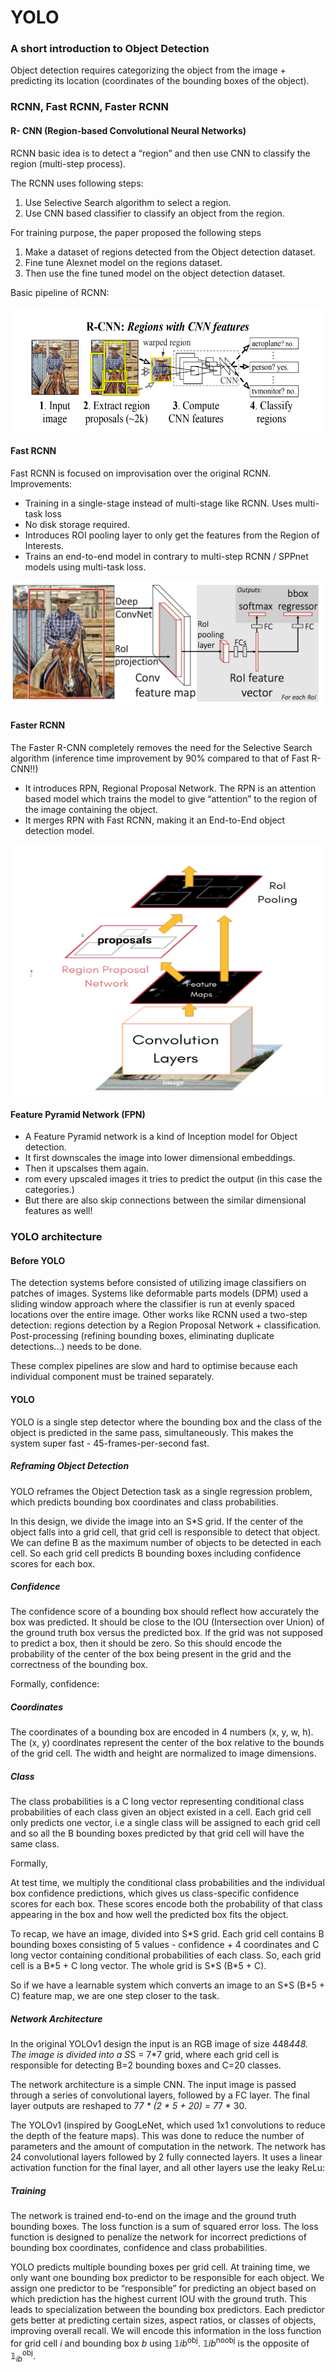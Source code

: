 # YOLO

### A short introduction to Object Detection

Object detection requires categorizing the object from the image + predicting its location (coordinates of the bounding boxes of the object).

### RCNN, Fast RCNN, Faster RCNN

#### R- CNN (Region-based Convolutional Neural Networks)
RCNN basic idea is to detect a “region” and then use CNN to classify the region (multi-step process).

The RCNN uses following steps:
1. Use Selective Search algorithm to select a region.
2. Use CNN based classifier to classify an object from the region.

For training purpose, the paper proposed the following steps
1. Make a dataset of regions detected from the Object detection dataset.
2. Fine tune Alexnet model on the regions dataset.
3. Then use the fine tuned model on the object detection dataset.

Basic pipeline of RCNN:

<img src="img/RCNN.png" alt="ResNet meme" width="700" height="200"/>


#### Fast RCNN
Fast RCNN is focused on improvisation over the original RCNN. Improvements:
- Training in a single-stage instead of multi-stage like RCNN. Uses multi-task loss
- No disk storage required.
- Introduces ROI pooling layer to only get the features from the Region of Interests.
- Trains an end-to-end model in contrary to multi-step RCNN / SPPnet models using multi-task loss.

<img src="img/Fast-RCNN.png" alt="ResNet meme" width="700" height="200"/>


#### Faster RCNN
The Faster R-CNN completely removes the need for the Selective Search algorithm (inference time improvement by 90% compared to that of Fast R-CNN!!)

- It introduces RPN, Regional Proposal Network. The RPN is an attention based model which trains the model to give “attention” to the region of the image containing the object.
- It merges RPN with Fast RCNN, making it an End-to-End object detection model.

<img src="img/Faster-RCNN.png" alt="ResNet meme" width="600" height="400"/>


#### Feature Pyramid Network (FPN)
- A Feature Pyramid network is a kind of Inception model for Object detection.
- It first downscales the image into lower dimensional embeddings.
- Then it upscalses them again.
- rom every upscaled images it tries to predict the output (in this case the categories.)
- But there are also skip connections between the similar dimensional features as well!


### YOLO architecture


#### Before YOLO
The detection systems before consisted of utilizing image classifiers on patches of images. 
Systems like deformable parts models (DPM) used a sliding window approach where the classifier is run at evenly spaced locations over the entire image.
Other works like RCNN used a two-step detection: regions detection by a Region Proposal Network + classification. Post-processing (refining bounding boxes, eliminating duplicate detections...) needs to be done.

These complex pipelines are slow and hard to optimise because each individual component must be trained separately.


#### YOLO
YOLO is a single step detector where the bounding box and the class of the object is predicted in the same pass, simultaneously. This makes the system super fast - 45-frames-per-second fast.

##### Reframing Object Detection
YOLO reframes the Object Detection task as a single regression problem, which predicts bounding box coordinates and class probabilities.

In this design, we divide the image into an S*S grid. If the center of the object falls into a grid cell, that grid cell is responsible to detect that object. We can define B as the maximum number of objects to be detected in each cell. So each grid cell predicts B bounding boxes including confidence scores for each box.

##### Confidence
The confidence score of a bounding box should reflect how accurately the box was predicted. It should be close to the IOU (Intersection over Union) of the ground truth box versus the predicted box. If the grid was not supposed to predict a box, then it should be zero. So this should encode the probability of the center of the box being present in the grid and the correctness of the bounding box.

Formally, confidence:
​

##### Coordinates
The coordinates of a bounding box are encoded in 4 numbers (x, y, w, h). The (x, y) coordinates represent the center of the box relative to the bounds of the grid cell. The width and height are normalized to image dimensions.

##### Class
The class probabilities is a C long vector representing conditional class probabilities of each class given an object existed in a cell. Each grid cell only predicts one vector, i.e a single class will be assigned to each grid cell and so all the B bounding boxes predicted by that grid cell will have the same class.

Formally,


At test time, we multiply the conditional class probabilities and the individual box confidence predictions, which gives us class-specific confidence scores for each box. These scores encode both the probability of that class appearing in the box and how well the predicted box fits the object.



To recap, we have an image, divided into S\*S grid. Each grid cell contains B bounding boxes consisting of 5 values - confidence + 4 coordinates and C long vector containing conditional probabilities of each class. So, each grid cell is a B\*5 + C long vector. The whole grid is S\*S (B\*5 + C).

So if we have a learnable system which converts an image to an S\*S (B\*5 + C) feature map, we are one step closer to the task.

##### Network Architecture
In the original YOLOv1 design the input is an RGB image of size 448*448. The image is divided into a S*S = 7*7 grid, where each grid cell is responsible for detecting B=2 bounding boxes and C=20 classes.

The network architecture is a simple CNN. The input image is passed through a series of convolutional layers, followed by a FC layer. The final layer outputs are reshaped to 7*7 * (2 * 5 + 20) = 7*7 * 30.


The YOLOv1 (inspired by GoogLeNet, which used 1x1 convolutions to reduce the depth of the feature maps). This was done to reduce the number of parameters and the amount of computation in the network. The network has 24 convolutional layers followed by 2 fully connected layers. It uses a linear activation function for the final layer, and all other layers use the leaky ReLu:




##### Training
The network is trained end-to-end on the image and the ground truth bounding boxes. The loss function is a sum of squared error loss. The loss function is designed to penalize the network for incorrect predictions of bounding box coordinates, confidence and class probabilities. 


YOLO predicts multiple bounding boxes per grid cell. At training time, we only want one bounding box predictor to be responsible for each object. We assign one predictor to be “responsible” for predicting an object based on which prediction has the highest current IOU with the ground truth. This leads to specialization between the bounding box predictors. Each predictor gets better at predicting certain sizes, aspect ratios, or classes of objects, improving overall recall. We will encode this information in the loss function for grid cell $i$ and bounding box $b$ using $\mathbb{1}{ib}^{\text{obj}}$. $\mathbb{1}{ib}^{\text{noobj}}$ is the opposite of $\mathbb{1}_{ib}^{\text{obj}}$.














